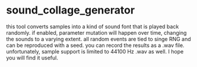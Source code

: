 # sound_collage_generator
 
this tool converts samples into a kind of sound font that is played back randomly. if enabled, parameter mutation will happen over time, changing the sounds to a varying extent.
all random events are tied to singe RNG and can be reproduced with a seed. you can record the results as a .wav file. unfortunately, sample support is limited to 44100 Hz .wav as well. I hope you will find it useful.
